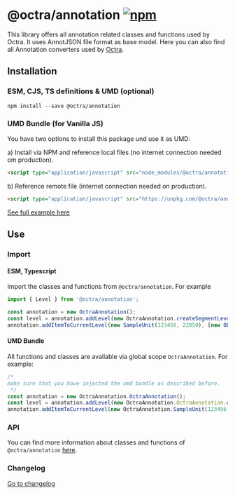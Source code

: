 # @octra/annotation <a href="https://www.npmjs.com/package/@octra/annotation"><img alt="npm" src="https://img.shields.io/npm/v/@octra/annotation"></a>

This library offers all annotation related classes and functions used by Octra. It uses AnnotJSON file format as base
model. Here you can also find all Annotation converters used by [Octra](https://github.com/IPS-LMU/octra).

## Installation

### ESM, CJS, TS definitions & UMD (optional)

```shell
npm install --save @octra/annotation
```

### UMD Bundle (for Vanilla JS)

You have two options to install this package und use it as UMD:

a) Install via NPM and reference local files (no internet connection needed om production).

```html
<script type="application/javascript" src="node_modules/@octra/annotation/index.umd.js"></script>
```

b) Reference remote file (internet connection needed on production).

```html
<script type="application/javascript" src="https://unpkg.com/@octra/annotation/index.umd.js"></script>
```

[See full example here](https://github.com/IPS-LMU/octra/blob/main/apps/web-components-demo/index.html)

## Use

### Import

#### ESM, Typescript

Import the classes and functions from `@octra/annotation`. For example

```typescript
import { Level } from '@octra/annotation';

const annotation = new OctraAnnotation();
const level = annotation.addLevel(new OctraAnnotation.createSegmentLevel('OCTRA_1'));
annotation.addItemToCurrentLevel(new SampleUnit(123456, 22050), [new OLabel('OCTRA_1', 'hello world')]);
```

#### UMD Bundle

All functions and classes are available via global scope `OctraAnnotation`. For example:

```javascript
/*
make sure that you have injected the umd bundle as described before.
 */
const annotation = new OctraAnnotation.OctraAnnotation();
const level = annotation.addLevel(new OctraAnnotation.OctraAnnotation.createSegmentLevel('OCTRA_1'));
annotation.addItemToCurrentLevel(new OctraAnnotation.SampleUnit(123456, 22050), [new OctraAnnotation.OLabel('OCTRA_1', 'hello world')]);
```

### API

You can find more information about classes and functions of `@octra/annotation` [here](https://ips-lmu.github.io/octra/modules/_octra_annotation.html).

### Changelog

[Go to changelog](https://github.com/IPS-LMU/octra/blob/main/libs/annotation/CHANGELOG.md)
